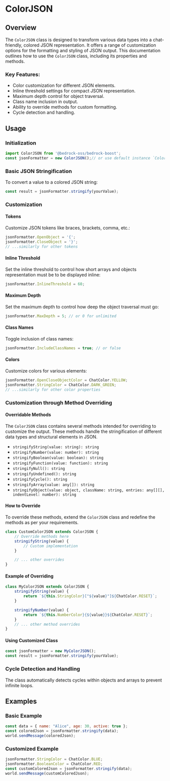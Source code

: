 # ColorJSON

## Overview

The `ColorJSON` class is designed to transform various data types into a chat-friendly, colored JSON representation. It offers a range of customization options for the formatting and styling of JSON output. This documentation outlines how to use the `ColorJSON` class, including its properties and methods.

### Key Features:

- Color customization for different JSON elements.
- Inline threshold settings for compact JSON representation.
- Maximum depth control for object traversal.
- Class name inclusion in output.
- Ability to override methods for custom formatting.
- Cycle detection and handling.

## Usage

### Initialization

```javascript
import ColorJSON from '@bedrock-oss/bedrock-boost';
const jsonFormatter = new ColorJSON();// or use default instance `ColorJSON.DEFAULT`
```

### Basic JSON Stringification

To convert a value to a colored JSON string:

```javascript
const result = jsonFormatter.stringify(yourValue);
```

### Customization

#### Tokens

Customize JSON tokens like braces, brackets, comma, etc.:

```javascript
jsonFormatter.OpenObject = '{';
jsonFormatter.CloseObject = '}';
// ...similarly for other tokens
```

#### Inline Threshold

Set the inline threshold to control how short arrays and objects representation must be to be displayed inline:

```javascript
jsonFormatter.InlineThreshold = 60;
```
#### Maximum Depth

Set the maximum depth to control how deep the object traversal must go:

```javascript
jsonFormatter.MaxDepth = 5; // or 0 for unlimited
```


#### Class Names

Toggle inclusion of class names:

```javascript
jsonFormatter.IncludeClassNames = true; // or false
```

#### Colors

Customize colors for various elements:

```javascript
jsonFormatter.OpenCloseObjectColor = ChatColor.YELLOW;
jsonFormatter.StringColor = ChatColor.DARK_GREEN;
// ...similarly for other color properties
```

### Customization through Method Overriding

#### Overridable Methods

The `ColorJSON` class contains several methods intended for overriding to customize the output. These methods handle the stringification of different data types and structural elements in JSON.

- `stringifyString(value: string): string`
- `stringifyNumber(value: number): string`
- `stringifyBoolean(value: boolean): string`
- `stringifyFunction(value: function): string`
- `stringifyNull(): string`
- `stringifyUndefined(): string`
- `stringifyCycle(): string`
- `stringifyArray(value: any[]): string`
- `stringifyObject(value: object, className: string, entries: any[][], indentLevel: number): string`

#### How to Override

To override these methods, extend the `ColorJSON` class and redefine the methods as per your requirements.

```javascript
class CustomColorJSON extends ColorJSON {
    // Override methods here
    stringifyString(value) {
        // Custom implementation
    }

    // ... other overrides
}
```

#### Example of Overriding

```javascript
class MyColorJSON extends ColorJSON {
    stringifyString(value) {
        return `${this.StringColor}["${value}"]${ChatColor.RESET}`;
    }

    stringifyNumber(value) {
        return `${this.NumberColor}{${value}}${ChatColor.RESET}`;
    }
    // ... other method overrides
}
```

#### Using Customized Class

```javascript
const jsonFormatter = new MyColorJSON();
const result = jsonFormatter.stringify(yourValue);
```

### Cycle Detection and Handling

The class automatically detects cycles within objects and arrays to prevent infinite loops.

## Examples

### Basic Example

```javascript
const data = { name: "Alice", age: 30, active: true };
const coloredJson = jsonFormatter.stringify(data);
world.sendMessage(coloredJson);
```

### Customized Example

```javascript
jsonFormatter.StringColor = ChatColor.BLUE;
jsonFormatter.BooleanColor = ChatColor.RED;
const customColoredJson = jsonFormatter.stringify(data);
world.sendMessage(customColoredJson);
```
